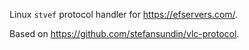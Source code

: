Linux `stvef` protocol handler for https://efservers.com/.

Based on https://github.com/stefansundin/vlc-protocol.
